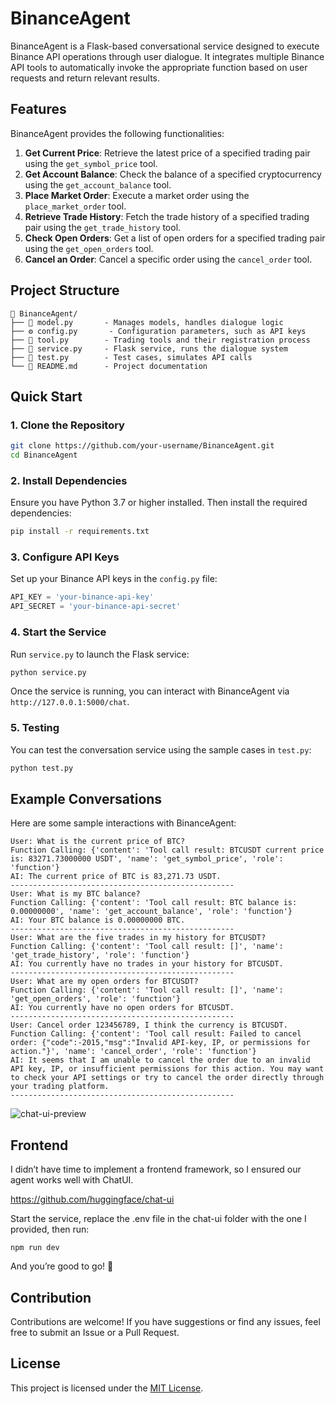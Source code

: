 # BinanceAgent

BinanceAgent is a Flask-based conversational service designed to execute Binance API operations through user dialogue. It integrates multiple Binance API tools to automatically invoke the appropriate function based on user requests and return relevant results.

## Features

BinanceAgent provides the following functionalities:

1. **Get Current Price**: Retrieve the latest price of a specified trading pair using the `get_symbol_price` tool.
2. **Get Account Balance**: Check the balance of a specified cryptocurrency using the `get_account_balance` tool.
3. **Place Market Order**: Execute a market order using the `place_market_order` tool.
4. **Retrieve Trade History**: Fetch the trade history of a specified trading pair using the `get_trade_history` tool.
5. **Check Open Orders**: Get a list of open orders for a specified trading pair using the `get_open_orders` tool.
6. **Cancel an Order**: Cancel a specific order using the `cancel_order` tool.

## Project Structure

```
📂 BinanceAgent/
├── 📜 model.py       - Manages models, handles dialogue logic
├── ⚙️ config.py       - Configuration parameters, such as API keys
├── 🔧 tool.py        - Trading tools and their registration process
├── 🚀 service.py     - Flask service, runs the dialogue system
├── 🧪 test.py        - Test cases, simulates API calls
└── 📄 README.md      - Project documentation
```

## Quick Start

### 1. Clone the Repository

```bash
git clone https://github.com/your-username/BinanceAgent.git
cd BinanceAgent
```

### 2. Install Dependencies

Ensure you have Python 3.7 or higher installed. Then install the required dependencies:

```bash
pip install -r requirements.txt
```

### 3. Configure API Keys

Set up your Binance API keys in the `config.py` file:

```python
API_KEY = 'your-binance-api-key'
API_SECRET = 'your-binance-api-secret'
```

### 4. Start the Service

Run `service.py` to launch the Flask service:

```bash
python service.py
```

Once the service is running, you can interact with BinanceAgent via `http://127.0.0.1:5000/chat`.

### 5. Testing

You can test the conversation service using the sample cases in `test.py`:

```bash
python test.py
```

## Example Conversations

Here are some sample interactions with BinanceAgent:

```plaintext
User: What is the current price of BTC?
Function Calling: {'content': 'Tool call result: BTCUSDT current price is: 83271.73000000 USDT', 'name': 'get_symbol_price', 'role': 'function'}
AI: The current price of BTC is 83,271.73 USDT.
--------------------------------------------------
User: What is my BTC balance?
Function Calling: {'content': 'Tool call result: BTC balance is: 0.00000000', 'name': 'get_account_balance', 'role': 'function'}
AI: Your BTC balance is 0.00000000 BTC.
--------------------------------------------------
User: What are the five trades in my history for BTCUSDT?
Function Calling: {'content': 'Tool call result: []', 'name': 'get_trade_history', 'role': 'function'}
AI: You currently have no trades in your history for BTCUSDT.
--------------------------------------------------
User: What are my open orders for BTCUSDT?
Function Calling: {'content': 'Tool call result: []', 'name': 'get_open_orders', 'role': 'function'}
AI: You currently have no open orders for BTCUSDT.
--------------------------------------------------
User: Cancel order 123456789, I think the currency is BTCUSDT.
Function Calling: {'content': 'Tool call result: Failed to cancel order: {"code":-2015,"msg":"Invalid API-key, IP, or permissions for action."}', 'name': 'cancel_order', 'role': 'function'}
AI: It seems that I am unable to cancel the order due to an invalid API key, IP, or insufficient permissions for this action. You may want to check your API settings or try to cancel the order directly through your trading platform.
--------------------------------------------------
```


![chat-ui-preview](image.png)



## Frontend

I didn’t have time to implement a frontend framework, so I ensured our agent works well with ChatUI.

https://github.com/huggingface/chat-ui

Start the service, replace the .env file in the chat-ui folder with the one I provided, then run:
```
npm run dev
```
And you’re good to go! 🚀

## Contribution

Contributions are welcome! If you have suggestions or find any issues, feel free to submit an Issue or a Pull Request.

## License

This project is licensed under the [MIT License](LICENSE).
